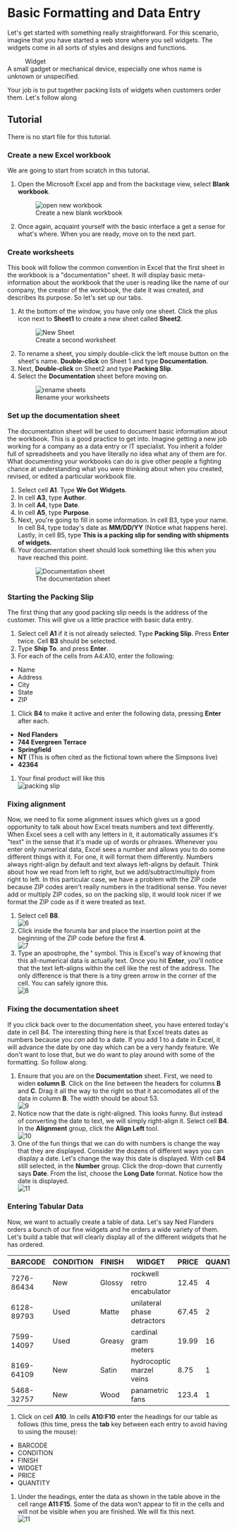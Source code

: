 # Basic Formatting and Data Entry

Let's get started with something really straightforward. For this scenario, imagine that you have started a web store where you sell widgets. The widgets come in all sorts of styles and designs and functions.

<dl>
    <dd>Widget</dd>
    <dt>A small gadget or mechanical device, especially one whos name is unknown or unspecified.</dt>
</dl>

Your job is to put together packing lists of widgets when customers order them. Let's follow along

## Tutorial

There is no start file for this tutorial.

### Create a new Excel workbook

We are going to start from scratch in this tutorial.

<ol>
    <li>
        Open the Microsoft Excel app and from the backstage view, select <strong>Blank workbook</strong>.
        <figure>
            <img src="images/tutorial1/1.png" alt="open new workbook">
            <figcaption>Create a new blank workbook</figcaption>
        </figure>
    </li>
    <li>
        Once again, acquaint yourself with the basic interface a get a sense for what's where. When you are ready, move on to the next part.
    </li>
</ol>

### Create worksheets

This book will follow the common convention in Excel that the first sheet in the workbook is a "documentation" sheet. It will display basic meta-information about the workbook that the user is reading like the name of our company, the creator of the workbook, the date it was created, and describes its purpose. So let's set up our tabs.

<ol>
    <li>
        At the bottom of the window, you have only one sheet. Click the plus icon next to <strong>Sheet1</strong> to create a new sheet called <strong>Sheet2</strong>.
        <figure>
            <img src="images/tutorial1/2.png" alt="New Sheet">
            <figcaption>Create a second worksheet</figcaption>
        </figure>
    </li>
    <li>
        To rename a sheet, you simply double-click the left mouse button on the sheet's name. <strong>Double-click</strong> on Sheet 1 and type <strong>Documentation</strong>.
    </li>
    <li>
        Next, <strong>Double-click</strong> on Sheet2 and type <strong>Packing Slip</strong>.
    </li>
    <li>
        Select the <strong>Documentation</strong> sheet before moving on.
        <figure>
            <img src="images/tutorial1/3.png" alt="rename sheets">
            <figcaption>Rename your worksheets</figcaption>
        </figure>
    </li>
</ol>

### Set up the documentation sheet

The documentation sheet will be used to document basic information about the workbook. This is a good practice to get into. Imagine getting a new job working for a company as a data entry or IT specialist. You inherit a folder full of spreadsheets and you have literally no idea what any of them are for. What documenting your workbooks can do is give other people a fighting chance at understanding what you were thinking about when you created, revised, or edited a particular workbook file.

<ol>
    <li>
        Select cell <strong>A1</strong>. Type <strong>We Got Widgets</strong>.
    </li>
    <li>
        In cell <strong>A3</strong>, type <strong>Author</strong>.
    </li>
    <li>
        In cell <strong>A4</strong>, type <strong>Date</strong>.
    </li>
    <li>
        In cell <strong>A5</strong>, type <strong>Purpose</strong>.
    </li>
    <li>
        Next, you're going to fill in some information. In cell B3, type your name. In cell B4, type today's date as <strong>MM/DD/YY</strong> (Notice what happens here). Lastly, in cell B5, type <strong>This is a packing slip for sending with shipments of widgets.</strong>
    </li>
    <li>
        Your documentation sheet should look something like this when you have reached this point.
        <figure>
            <img src="images/tutorial1/4.png" alt="Documentation sheet">
            <figcaption>The documentation sheet</figcaption>
        </figure>
    </li>
</ol>

### Starting the Packing Slip

The first thing that any good packing slip needs is the address of the customer. This will give us a little practice with basic data entry.

1. Select cell **A1** if it is not already selected. Type **Packing Slip**. Press **Enter** twice. Cell **B3** should be selected.
1. Type **Ship To**. and press **Enter**.
1. For each of the cells from A4:A10, enter the following:
  * Name
  * Address
  * City
  * State
  * ZIP
1. Click **B4** to make it active and enter the following data, pressing **Enter** after each.
  * **Ned Flanders**
  * **744 Evergreen Terrace**
  * **Springfield**
  * **NT** (This is often cited as the fictional town where the Simpsons live)
  * **42364**
1. Your final product will like this <br> ![packing slip][5]

### Fixing alignment

Now, we need to fix some alignment issues which gives us a good opportunity to talk about how Excel treats numbers and text differently. When Excel sees a cell with any letters in it, it automatically assumes it's "text" in the sense that it's made up of words or phrases. Whenever you enter only numerical data, Excel sees a number and allows you to do some different things with it. For one, it will format them differently. Numbers always right-align by default and text always left-aligns by default. Think about how we read from left to right, but we add/subtract/multiply from right to left. In this particular case, we have a problem with the ZIP code because ZIP codes aren't really numbers in the traditional sense. You never add or multiply ZIP codes, so on the packing slip, it would look nicer if we format the ZIP code as if it were treated as text.

1. Select cell **B8**. <br> ![6][6]
1. Click inside the forumla bar and place the insertion point at the beginning of the ZIP code before the first **4**. <br> ![7][7]
1. Type an apostrophe, the **'** symbol. This is Excel's way of knowing that this all-numerical data is actually text. Once you hit **Enter**, you'll notice that the text left-aligns within the cell like the rest of the address. The only difference is that there is a tiny green arrow in the corner of the cell. You can safely ignore this. <br> ![8][8]

### Fixing the documentation sheet

If you click back over to the documentation sheet, you have entered today's date in cell B4. The interesting thing here is that Excel treats dates as numbers because you *can* add to a date. If you add 1 to a date in Excel, it will advance the date by one day which can be a very handy feature. We don't want to lose that, but we do want to play around with some of the formatting. So follow along.

1. Ensure that you are on the **Documentation** sheet. First, we need to widen **column B**. Click on the line between the headers for columns **B** and **C**. Drag it all the way to the right so that it accomodates all of the data in column **B**. The width should be about 53. <br> ![9][9]
1. Notice now that the date is right-aligned. This looks funny. But instead of converting the date to text, we will simply right-align it. Select cell **B4**. In the **Alignment** group, click the **Align Left** tool. <br> ![10][10]
1. One of the fun things that we can do with numbers is change the way that they are displayed. Consider the dozens of different ways you can display a date. Let's change the way this date is displayed. With cell **B4** still selected, in the **Number** group. Click the drop-down that currently says **Date**. From the list, choose the **Long Date** format. Notice how the date is displayed. <br> ![11][11]

### Entering Tabular Data

Now, we want to actually create a table of data. Let's say Ned Flanders orders a bunch of our fine widgets and he orders a wide variety of them. Let's build a table that will clearly display all of the different widgets that he has ordered.

| BARCODE    | CONDITION | FINISH | WIDGET                      | PRICE | QUANTITY |
|------------|-----------|--------|-----------------------------|-------|----------|
| 7276-86434 | New       | Glossy | rockwell retro encabulator  | 12.45 | 4        |
| 6128-89793 | Used      | Matte  | unilateral phase detractors | 67.45 | 2        |
| 7599-14097 | Used      | Greasy | cardinal gram meters        | 19.99 | 16       |
| 8169-64109 | New       | Satin  | hydrocoptic marzel veins    | 8.75  | 1        |
| 5468-32757 | New       | Wood   | panametric fans             | 123.4 | 1        |


1. Click on cell **A10**.  In cells **A10:F10** enter the headings for our table as follows (this time, press the **tab** key between each entry to avoid having to using the mouse):
  * BARCODE
  * CONDITION
  * FINISH
  * WIDGET
  * PRICE
  * QUANTITY
1. Under the headings, enter the data as shown in the table above in the cell range **A11:F15**. Some of the data won't appear to fit in the cells and will not be visible when you are finished. We will fix this next. <br> ![11][11]

<!-- Images -->
[5]: images/tutorial1/5.png
[6]: images/tutorial1/6.png
[7]: images/tutorial1/7.png
[8]: images/tutorial1/8.png
[9]: images/tutorial1/9.png
[10]: images/tutorial1/10.png
[11]: images/tutorial1/11.png
